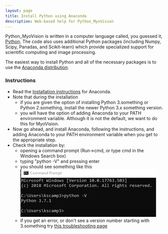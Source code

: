 ```yaml
---
layout: page
title: Install Python using Anaconda
description: Web-based help for Python_MyoVision
---
```


Python_MyoVision is written in a computer language called, you guessed it, [Python](https://www.python.org/). The code also uses additional Python packages (including Numpy, Scipy, Panadas, and Scikit-learn) which provide specialized support for scientific computing and image processing.

The easiest way to install Python and all of the necessary packages is to use the [Anaconda distribution](https://www.anaconda.com/distribution/).

### Instructions

+ Read the [Installation instructions](https://docs.anaconda.com/anaconda/install/windows/) for Anaconda.
+ Note that during the installation
  + if you are given the option of installing Python 3.something or Python 2.something, install the newer Python 3.x something version.
  + you will have the option of adding Anaconda to your PATH environment variable. Although it is not the default, we want to do this for MyoVision.
+ Now go ahead, and install Anaconda, following the instructions, and adding Anaconda to your PATH environment variable when you get to the appropriate step.
+ Check the installation by:
  + opening a command prompt (Run->cmd, or type cmd in the Windows Search box)
  + typing "python -V" and pressing enter
  + you should see something like this  
![python_version_check.png](python_version_check.png)
  + if you get an error, or don't see a version number starting with 3.something try [this troubleshooting page](https://docs.anaconda.com/anaconda/user-guide/troubleshooting/)


